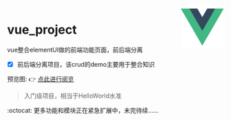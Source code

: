 <img align="right" alt="Vue Template" src="./img/vue.png" width="100">

# vue_project
vue整合elementUI做的前端功能页面，前后端分离

- [x] 前后端分离项目，该crud的demo主要用于整合知识

预览图: :point_right: [点此进行阅览](https://github.com/lengyue1024/ssm_project/tree/main/img)

> 入门级项目，相当于HelloWorld水准

:octocat: 更多功能和模块正在紧急扩展中，未完待续......
